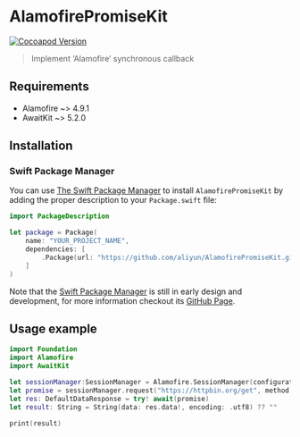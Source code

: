 # AlamofirePromiseKit

[![Cocoapod Version](https://img.shields.io/cocoapods/v/AlamofirePromiseKit)](https://cocoapods.org/pods/AlamofirePromiseKit)

> Implement ‘Alamofire’ synchronous callback

## Requirements

* Alamofire ~> 4.9.1
* AwaitKit  ~> 5.2.0

## Installation

### Swift Package Manager

You can use [The Swift Package Manager](https://swift.org/package-manager) to install `AlamofirePromiseKit` by adding the proper description to your `Package.swift` file:

```swift
import PackageDescription

let package = Package(
    name: "YOUR_PROJECT_NAME",
    dependencies: [
        .Package(url: "https://github.com/aliyun/AlamofirePromiseKit.git")
    ]
)
```

Note that the [Swift Package Manager](https://swift.org/package-manager) is still in early design and development, for more information checkout its [GitHub Page](https://github.com/apple/swift-package-manager).

## Usage example

```swift
import Foundation
import Alamofire
import AwaitKit

let sessionManager:SessionManager = Alamofire.SessionManager(configuration: URLSessionConfiguration.default)
let promise = sessionManager.request("https://httpbin.org/get", method: HTTPMethod.get).response()
let res: DefaultDataResponse = try! await(promise)
let result: String = String(data: res.data!, encoding: .utf8) ?? ""

print(result)
```
